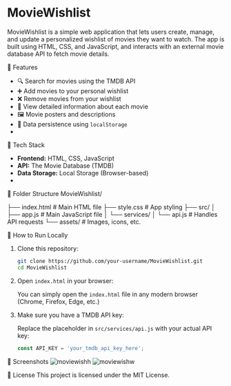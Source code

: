 ﻿#  MovieWishlist

MovieWishlist is a simple web application that lets users create, manage, and update a personalized wishlist of movies they want to watch. The app is built using HTML, CSS, and JavaScript, and interacts with an external movie database API to fetch movie details.

🚀 Features
- 🔍 Search for movies using the TMDB API
- ➕ Add movies to your personal wishlist
- ❌ Remove movies from your wishlist
- 📄 View detailed information about each movie
- 🖼️ Movie posters and descriptions
- 💾 Data persistence using `localStorage`
- 
🧰 Tech Stack
- **Frontend:** HTML, CSS, JavaScript
- **API:** The Movie Database (TMDB)
- **Data Storage:** Local Storage (Browser-based)
- 
📁 Folder Structure
MovieWishlist/

├── index.html # Main HTML file
├── style.css # App styling
├── src/
│ ├── app.js # Main JavaScript file
│ └── services/
│ └── api.js # Handles API requests
└── assets/ # Images, icons, etc.


🔧 How to Run Locally
1. Clone this repository:

   ```bash
   git clone https://github.com/your-username/MovieWishlist.git
   cd MovieWishlist
   ```

2. Open `index.html` in your browser:

   You can simply open the `index.html` file in any modern browser (Chrome, Firefox, Edge, etc.)

3. Make sure you have a TMDB API key:

   Replace the placeholder in `src/services/api.js` with your actual API key:

   ```js
   const API_KEY = 'your_tmdb_api_key_here';
   ```
   
📸 Screenshots
 ![moviewishh](https://github.com/user-attachments/assets/1cda2435-1795-49dc-8317-cb31fe322320)
 ![moviewishw](https://github.com/user-attachments/assets/a8640e2c-e8c2-4a0d-a6da-425b756c051c)


📜 License
This project is licensed under the MIT License.
